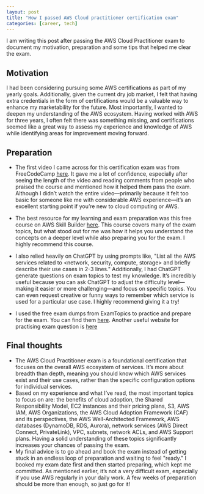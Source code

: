 ```yaml
---
layout: post
title: "How I passed AWS Cloud practitioner certification exam"
categories: [career, tech]
---
```

I am writing this post after passing the AWS Cloud Practitioner exam to document my motivation, preparation and some tips that helped me clear the exam.

## Motivation
I had been considering pursuing some AWS certifications as part of my yearly goals. Additionally, given the current dry job market, I felt that having extra credentials in the form of certifications would be a valuable way to enhance my marketability for the future. Most importantly, I wanted to deepen my understanding of the AWS ecosystem. Having worked with AWS for three years, I often felt there was something missing, and certifications seemed like a great way to assess my experience and knowledge of AWS while identifying areas for improvement moving forward. 

## Preparation
- The first video I came across for this certification exam was from FreeCodeCamp [here](https://www.youtube.com/watch?v=NhDYbskXRgc&t=13205s). It gave me a lot of confidence, especially after seeing the length of the video and reading comments from people who praised the course and mentioned how it helped them pass the exam. Although I didn’t watch the entire video—primarily because it felt too basic for someone like me with considerable AWS experience—it’s an excellent starting point if you’re new to cloud computing or AWS.

- The best resource for my learning and exam preparation was this free course on AWS Skill Builder [here](https://explore.skillbuilder.aws/learn/course/134/play/136404/aws-cloud-practitioner-essentials). This course covers many of the exam topics, but what stood out for me was how it helps you understand the concepts on a deeper level while also preparing you for the exam. I highly recommend this course.

- I also relied heavily on ChatGPT by using prompts like, "List all the AWS services related to <network, security, compute, storage> and briefly describe their use cases in 2-3 lines." Additionally, I had ChatGPT generate questions on exam topics to test my knowledge. It’s incredibly useful because you can ask ChatGPT to adjust the difficulty level—making it easier or more challenging—and focus on specific topics. You can even request creative or funny ways to remember which service is used for a particular use case. I highly recommend giving it a try!

- I used the free exam dumps from ExamTopics to practice and prepare for the exam. You can find them [here](https://www.examtopics.com/exams/amazon/aws-certified-cloud-practitioner-clf-c02/view/1/). Another useful website for practising exam question is [here](https://free-braindumps.com/amazon/free-aws-certified-cloud-practitioner-braindumps.html?p=1)

## Final thoughts
- The AWS Cloud Practitioner exam is a foundational certification that focuses on the overall AWS ecosystem of services. It’s more about breadth than depth, meaning you should know which AWS services exist and their use cases, rather than the specific configuration options for individual services.
- Based on my experience and what I’ve read, the most important topics to focus on are: the benefits of cloud adoption, the Shared Responsibility Model, EC2 instances and their pricing plans, S3, AWS IAM, AWS Organizations, the AWS Cloud Adoption Framework (CAF) and its perspectives, the AWS Well-Architected Framework, AWS databases (DynamoDB, RDS, Aurora), network services (AWS Direct Connect, PrivateLink), VPC, subnets, network ACLs, and AWS Support plans. Having a solid understanding of these topics significantly increases your chances of passing the exam.
- My final advice is to go ahead and book the exam instead of getting stuck in an endless loop of preparation and waiting to feel "ready." I booked my exam date first and then started preparing, which kept me committed. As mentioned earlier, it’s not a very difficult exam, especially if you use AWS regularly in your daily work. A few weeks of preparation should be more than enough, so just go for it!
